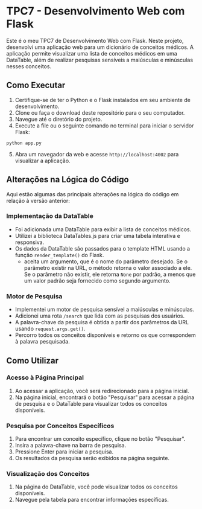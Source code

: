 # TPC7 - Desenvolvimento Web com Flask

Este é o meu TPC7 de Desenvolvimento Web com Flask. Neste projeto, desenvolvi uma aplicação web para um dicionário de conceitos médicos. A aplicação permite visualizar uma lista de conceitos médicos em uma DataTable, além de realizar pesquisas sensíveis a maiúsculas e minúsculas nesses conceitos.

## Como Executar

1. Certifique-se de ter o Python e o Flask instalados em seu ambiente de desenvolvimento.
2. Clone ou faça o download deste repositório para o seu computador.
3. Navegue até o diretório do projeto.
4. Execute a file ou o seguinte comando no terminal para iniciar o servidor Flask:

```
python app.py
```

5. Abra um navegador da web e acesse `http://localhost:4002` para visualizar a aplicação.

## Alterações na Lógica do Código

Aqui estão algumas das principais alterações na lógica do código em relação à versão anterior:

### Implementação da DataTable

- Foi adicionada uma DataTable para exibir a lista de conceitos médicos.
- Utilizei a biblioteca DataTables.js para criar uma tabela interativa e responsiva.
- Os dados da DataTable são passados para o template HTML usando a função `render_template()` do Flask.
    * aceita um argumento, que é o nome do parâmetro desejado. Se o parâmetro existir na URL, o método retorna o valor associado a ele. Se o parâmetro não existir, ele retorna `None` por padrão, a menos que um valor padrão seja fornecido como segundo argumento.

### Motor de Pesquisa

- Implementei um motor de pesquisa sensível a maiúsculas e minúsculas.
- Adicionei uma rota `/search` que lida com as pesquisas dos usuários.
- A palavra-chave da pesquisa é obtida a partir dos parâmetros da URL usando `request.args.get()`.
- Percorro todos os conceitos disponíveis e retorno os que correspondem à palavra pesquisada.

## Como Utilizar

### Acesso à Página Principal
1. Ao acessar a aplicação, você será redirecionado para a página inicial.
2. Na página inicial, encontrará o botão "Pesquisar" para acessar a página de pesquisa e o DataTable para visualizar todos os conceitos disponíveis.

### Pesquisa por Conceitos Específicos
1. Para encontrar um conceito específico, clique no botão "Pesquisar".
2. Insira a palavra-chave na barra de pesquisa.
3. Pressione Enter para iniciar a pesquisa.
4. Os resultados da pesquisa serão exibidos na página seguinte.

### Visualização dos Conceitos
1. Na página do DataTable, você pode visualizar todos os conceitos disponíveis.
2. Navegue pela tabela para encontrar informações específicas.
